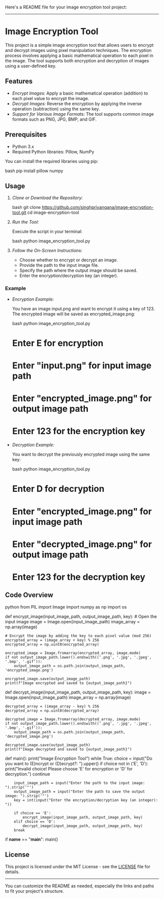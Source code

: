 Here's a README file for your image encryption tool project:

---

# Image Encryption Tool

This project is a simple image encryption tool that allows users to encrypt and decrypt images using pixel manipulation techniques. The encryption process involves applying a basic mathematical operation to each pixel in the image. The tool supports both encryption and decryption of images using a user-defined key.

## Features

- *Encrypt Images:* Apply a basic mathematical operation (addition) to each pixel value to encrypt the image.
- *Decrypt Images:* Reverse the encryption by applying the inverse operation (subtraction) using the same key.
- *Support for Various Image Formats:* The tool supports common image formats such as PNG, JPG, BMP, and GIF.

## Prerequisites

- Python 3.x
- Required Python libraries: Pillow, NumPy

You can install the required libraries using pip:

bash
pip install pillow numpy


## Usage

1. *Clone or Download the Repository:*

   bash
   git clone https://github.com/singhpriyangana/image-encryption-tool.git
   cd image-encryption-tool
   

2. *Run the Tool:*

   Execute the script in your terminal:

   bash
   python image_encryption_tool.py
   

3. *Follow the On-Screen Instructions:*

   - Choose whether to encrypt or decrypt an image.
   - Provide the path to the input image file.
   - Specify the path where the output image should be saved.
   - Enter the encryption/decryption key (an integer).

### Example

- *Encryption Example:*

   You have an image input.png and want to encrypt it using a key of 123. The encrypted image will be saved as encrypted_image.png:

   bash
   python image_encryption_tool.py
   # Enter E for encryption
   # Enter "input.png" for input image path
   # Enter "encrypted_image.png" for output image path
   # Enter 123 for the encryption key
   

- *Decryption Example:*

   You want to decrypt the previously encrypted image using the same key:

   bash
   python image_encryption_tool.py
   # Enter D for decryption
   # Enter "encrypted_image.png" for input image path
   # Enter "decrypted_image.png" for output image path
   # Enter 123 for the decryption key
   

## Code Overview

python
from PIL import Image
import numpy as np
import os

def encrypt_image(input_image_path, output_image_path, key):
    # Open the input image
    image = Image.open(input_image_path)
    image_array = np.array(image)

    # Encrypt the image by adding the key to each pixel value (mod 256)
    encrypted_array = (image_array + key) % 256
    encrypted_array = np.uint8(encrypted_array)

    encrypted_image = Image.fromarray(encrypted_array, image.mode)
    if not output_image_path.lower().endswith(('.png', '.jpg', '.jpeg', '.bmp', '.gif')):
        output_image_path = os.path.join(output_image_path, 'encrypted_image.png')
    
    encrypted_image.save(output_image_path)
    print(f"Image encrypted and saved to {output_image_path}")

def decrypt_image(input_image_path, output_image_path, key):
    image = Image.open(input_image_path)
    image_array = np.array(image)

    decrypted_array = (image_array - key) % 256
    decrypted_array = np.uint8(decrypted_array)

    decrypted_image = Image.fromarray(decrypted_array, image.mode)
    if not output_image_path.lower().endswith(('.png', '.jpg', '.jpeg', '.bmp', '.gif')):
        output_image_path = os.path.join(output_image_path, 'decrypted_image.png')
    
    decrypted_image.save(output_image_path)
    print(f"Image decrypted and saved to {output_image_path}")

def main():
    print("Image Encryption Tool")
    while True:
        choice = input("Do you want to (E)ncrypt or (D)ecrypt?: ").upper()
        if choice not in ('E', 'D'):
            print("Invalid choice! Please choose 'E' for encryption or 'D' for decryption.")
            continue
        
        input_image_path = input("Enter the path to the input image: ").strip('"')
        output_image_path = input("Enter the path to save the output image: ").strip('"')
        key = int(input("Enter the encryption/decryption key (an integer): "))

        if choice == 'E':
            encrypt_image(input_image_path, output_image_path, key)
        elif choice == 'D':
            decrypt_image(input_image_path, output_image_path, key)
        break

if __name__ == "__main__":
    main()


## License

This project is licensed under the MIT License - see the [LICENSE](LICENSE) file for details.

---

You can customize the README as needed, especially the links and paths to fit your project's structure.
